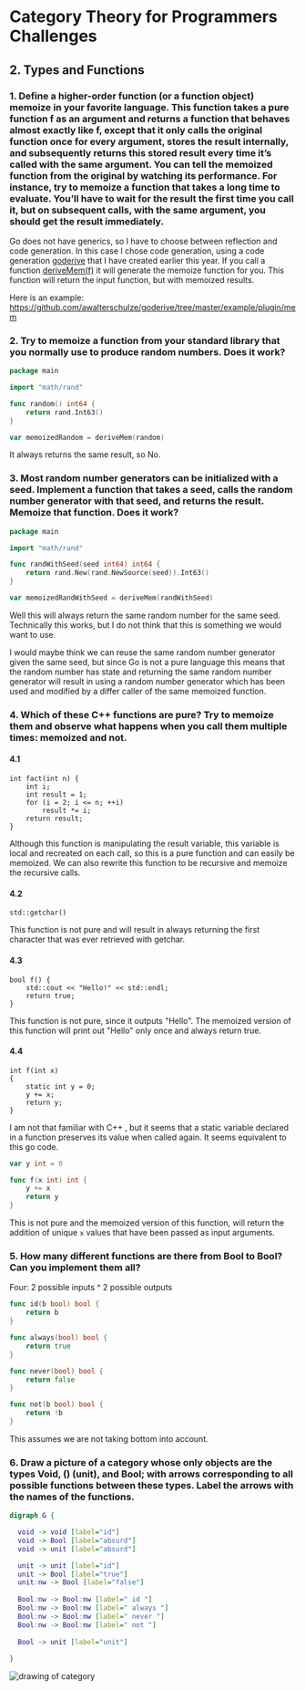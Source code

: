 # Category Theory for Programmers Challenges

## 2. Types and Functions

### 1. Define a higher-order function (or a function object) memoize in your favorite language. This function takes a pure function f as an argument and returns a function that behaves almost exactly like f, except that it only calls the original function once for every argument, stores the result internally, and subsequently returns this stored result every time it’s called with the same argument. You can tell the memoized function from the original by watching its performance. For instance, try to memoize a function that takes a long time to evaluate. You’ll have to wait for the result the first time you call it, but on subsequent calls, with the same argument, you should get the result immediately.

Go does not have generics, so I have to choose between reflection and code generation.
In this case I chose code generation, using a code generation [goderive](https://github.com/awalterschulze/goderive) that I have created earlier this year.
If you call a function [deriveMem(f)](https://godoc.org/github.com/awalterschulze/goderive/plugin/mem) it will generate the memoize function for you.
This function will return the input function, but with memoized results.

Here is an example: https://github.com/awalterschulze/goderive/tree/master/example/plugin/mem

### 2. Try to memoize a function from your standard library that you normally use to produce random numbers. Does it work?

```go
package main

import "math/rand"

func random() int64 {
    return rand.Int63()
}

var memoizedRandom = deriveMem(random)
```

It always returns the same result, so No.

### 3. Most random number generators can be initialized with a seed. Implement a function that takes a seed, calls the random number generator with that seed, and returns the result. Memoize that function. Does it work?

```go
package main

import "math/rand"

func randWithSeed(seed int64) int64 {
    return rand.New(rand.NewSource(seed)).Int63()
}

var memoizedRandWithSeed = deriveMem(randWithSeed)
```

Well this will always return the same random number for the same seed.
Technically this works, but I do not think that this is something we would want to use.

I would maybe think we can reuse the same random number generator given the same seed, 
but since Go is not a pure language this means that the random number has state 
and returning the same random number generator will result in using a random number generator
which has been used and modified by a differ caller of the same memoized function.

### 4. Which of these C++ functions are pure? Try to memoize them and observe what happens when you call them multiple times: memoized and not.

#### 4.1
```
int fact(int n) {
    int i;
    int result = 1;
    for (i = 2; i <= n; ++i)
        result *= i;
    return result;
}
```

Although this function is manipulating the result variable, this variable is local and recreated on each call,
so this is a pure function and can easily be memoized.
We can also rewrite this function to be recursive and memoize the recursive calls.

#### 4.2 

```
std::getchar()
```

This function is not pure and will result in always returning the first character that was ever retrieved with getchar.

#### 4.3 

```
bool f() { 
    std::cout << "Hello!" << std::endl;
    return true; 
}
```

This function is not pure, since it outputs "Hello".
The memoized version of this function will print out "Hello" only once and always return true.

#### 4.4

```
int f(int x)
{
    static int y = 0;
    y += x;
    return y;
}
```

I am not that familiar with C++ ,
but it seems that a static variable declared in a function preserves its value when called again.
It seems equivalent to this go code.

```go
var y int = 0

func f(x int) int {
    y += x
    return y
}
```

This is not pure and the memoized version of this function, 
will return the addition of unique `x` values that have been passed as input arguments.

### 5. How many different functions are there from Bool to Bool? Can you implement them all?

Four: 2 possible inputs ^ 2 possible outputs

```go
func id(b bool) bool {
    return b
}
```

```go
func always(bool) bool {
    return true
}
```

```go
func never(bool) bool {
    return false
}
```

```go
func not(b bool) bool {
    return !b
}
```

This assumes we are not taking bottom into account.

### 6. Draw a picture of a category whose only objects are the types Void, () (unit), and Bool; with arrows corresponding to all possible functions between these types. Label the arrows with the names of the functions.

```dot
digraph G {

  void -> void [label="id"]
  void -> Bool [label="absurd"]
  void -> unit [label="absurd"]

  unit -> unit [label="id"]
  unit -> Bool [label="true"]
  unit:nw -> Bool [label="false"]
  
  Bool:nw -> Bool:nw [label=" id "]
  Bool:nw -> Bool:nw [label=" always "]
  Bool:nw -> Bool:nw [label=" never "]
  Bool:nw -> Bool:nw [label=" not "]
  
  Bool -> unit [label="unit"]
  
}
```

![drawing of category](https://rawgit.com/awalterschulze/category-theory-for-programmers-challenges/master/102-6.png "Category for Void, Unit and Bool")
